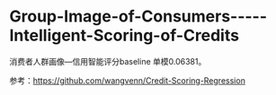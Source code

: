 # Group-Image-of-Consumers-----Intelligent-Scoring-of-Credits
消费者人群画像—信用智能评分baseline 单模0.06381。


参考：https://github.com/wangvenn/Credit-Scoring-Regression
